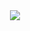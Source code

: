 <div align="center">
  <img src="https://user-images.githubusercontent.com/25671369/229686432-0de27905-9119-4cd1-9a4b-58db9c28fe82.gif"/>
<div>